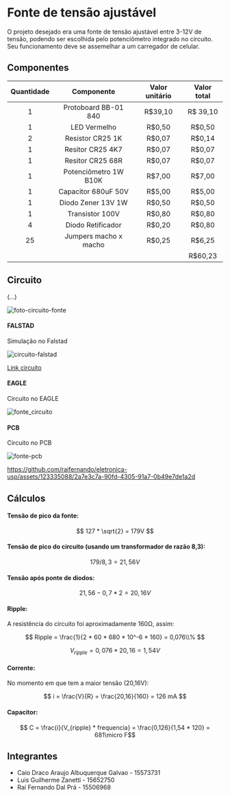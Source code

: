 # Fonte de tensão ajustável

O projeto desejado era uma fonte de tensão ajustável entre 3-12V de tensão, podendo ser escolhida pelo potenciômetro integrado no circuito. Seu funcionamento deve se assemelhar a um carregador de celular. 

## Componentes

| Quantidade    | Componente    | Valor unitário  | Valor total |
| :-------------:|:-------------:| :-----:|:----:|
| 1            | Protoboard BB-01 840 | R$39,10 |R$ 39,10 |
| 1           | LED Vermelho      |   R$0,50 |R$0,50  |
| 2            | Resistor CR25 1K |    R$0,07 |R$0,14 |
| 1            | Resitor CR25 4K7     |   R$0,07 |R$0,07  |
| 1            | Resitor CR25 68R     |   R$0,07 |R$0,07  |
| 1            | Potenciômetro 1W B10K   |   R$7,00 |R$7,00  |
| 1            | Capacitor 680uF 50V   |   R$5,00 |R$5,00  |
| 1            | Diodo Zener 13V 1W  |   R$0,50 |R$0,50  |
| 1            | Transistor 100V  |   R$0,80 |R$0,80  |
| 4            | Diodo Retificador  |   R$0,20 |R$0,80  |
| 25            | Jumpers macho x macho|    R$0,25 |R$6,25 |
|             |   |    |R$60,23 |

## Circuito 

(...)

![foto-circuito-fonte](https://github.com/raifernando/eletronica-usp/assets/123335088/95179c67-911d-4a9d-a149-7dfde636afcd)


#### FALSTAD

Simulação no Falstad

![circuito-falstad](https://github.com/raifernando/eletronica-usp/assets/123335088/e63a948f-60bf-4a57-b7b4-b4335acfc22b)

[Link circuito](https://www.falstad.com/circuit/circuitjs.html?ctz=CQAgjCAMB0l3BWEAOM0CcAmSAWMA2SAdn3xLCQXxCRwGYaBTAWjDACgAVEZ-HEephB0h+TP0gCo0MNiJFM6HPmQJ06SHTroeMYsk2RMYhOLoIEFHmnNg4BdHVWIwdFsmnr07AG7XCAiL+kmIS4CABYAZQMTAI7ADuwRHiPHwpEuwAThHIHpaieRkxspDsACbCQoIgmKk1QmAAcjhwOOwAxlWSNSIhqZJ6cCq1MJgU5hZKxHQkRNL2ibX1QX2BQmWVQaHL-A3gLW1LaztgOPw7m+DnxdupjYe4FdcXqUH7za1PBNXvf9XoahCcqMABmAEMAK4AGwALsxoYxKhBBgsODkajhAetipI7HAljUdicBoT-t0cWUAM7WTAeGrMbE1VEQ6FUxhLVh0nGsALMzlMoK8PZBMqwmhYATYnZY6h43TQZREPBEdAEUoGfDYmBEM7IOiQUx8Vz4WaNOAgEEQmGwpY7Aq5fKyKB2or2m6XJYID31aWksDKmg3B3e-gIEjhfEWoZIABKjCpAEsqbDwQA7DocpJqIShmgBPNlJKY96CjZeyWyiW5m5lDFlqXUKt4+B2lYApui9h0fgALx8AHs4eCAOaMAA6AEdXCVoLr6KZUFgDHl9Sx5pJGgwyr3G8Uq1WhP2h6mx1PXIS-SLRKTi0zsXnm17g87H9rskGwxG85cBEQCSOFLEtgEStLEH4yncezRCEyDsAAHiAChftQJD5KqUhWJm0IwuCWTsAO4TpD0kDqBSMAeJu4R0ARwigSUdRquAmAyI4cDIOo4bmOYcoyJABCQMgrTIIo8hKKa4RCAwDAAMKMDh0J4bRSDEQIpE6GB+CKrUOlIDRQA)

#### EAGLE

Circuito no EAGLE

![fonte_circuito](https://github.com/raifernando/eletronica-usp/assets/123335088/f691ac04-5668-46cc-853e-2a9edd2df712)

#### PCB

Circuito no PCB

![fonte-pcb](https://github.com/raifernando/eletronica-usp/assets/123335088/b8f971a3-8b4b-4c69-aa15-879e7ae547c1)

https://github.com/raifernando/eletronica-usp/assets/123335088/2a7e3c7a-90fd-4305-91a7-0b49e7de1a2d






## Cálculos

#### Tensão de pico da fonte: 
$$ 127 * \sqrt{2} = 179V $$

#### Tensão de pico do circuito (usando um transformador de razão 8,3):

$$ 179 / 8,3 = 21,56V $$

#### Tensão após ponte de diodos: 
$$ 21,56 - 0,7 * 2 = 20,16V $$

#### Ripple:
A resistência do circuito foi aproximadamente 160Ω, assim:

$$ Ripple = \frac{1}{2 * 60 * 680 * 10^-6 * 160} = 0,076\\% $$

$$ V_{ripple} = 0,076 * 20,16 = 1,54V $$

#### Corrente:
No momento em que tem a maior tensão (20,16V):

$$ i = \frac{V}{R} = \frac{20,16}{160} = 126 mA $$

#### Capacitor:
$$ C = \frac{i}{V_{ripple} * frequencia} = \frac{0,126}{1,54 * 120} = 681\micro F$$

## Integrantes
* Caio Draco Araujo Albuquerque Galvao - 15573731
* Luis Guilherme Zanetti - 15652750	
* Raí Fernando Dal Prá - 15506968
